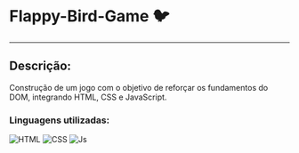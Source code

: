 # Flappy-Bird-Game :bird:
<hr>

## Descrição:
Construção de um jogo com o objetivo de reforçar os fundamentos do DOM, integrando HTML, CSS e JavaScript.

### Linguagens utilizadas:

![HTML](https://img.shields.io/badge/HTML-239120?style=for-the-badge&logo=html5&logoColor=white)
![CSS](https://img.shields.io/badge/CSS-239120?&style=for-the-badge&logo=css3&logoColor=white)
![Js](https://img.shields.io/badge/JavaScript-F7DF1E?style=for-the-badge&logo=javascript&logoColor=black)




